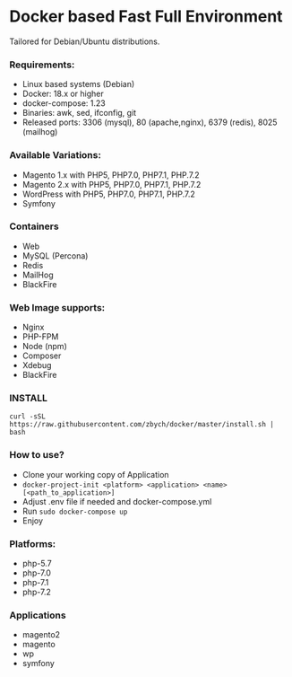 # Docker based Fast Full Environment #
Tailored for Debian/Ubuntu distributions.

### Requirements:
* Linux based systems (Debian)
* Docker: 18.x or higher
* docker-compose: 1.23
* Binaries: awk, sed, ifconfig, git
* Released ports: 3306 (mysql), 80 (apache,nginx), 6379 (redis), 8025 (mailhog)

### Available Variations:
 - Magento 1.x with PHP5, PHP7.0, PHP7.1, PHP.7.2
 - Magento 2.x with PHP5, PHP7.0, PHP7.1, PHP.7.2
 - WordPress with PHP5, PHP7.0, PHP7.1, PHP.7.2
 - Symfony
 
### Containers
 - Web
 - MySQL (Percona)
 - Redis
 - MailHog
 - BlackFire

### Web Image supports:
 - Nginx
 - PHP-FPM
 - Node (npm)
 - Composer
 - Xdebug
 - BlackFire

### INSTALL
`curl -sSL https://raw.githubusercontent.com/zbych/docker/master/install.sh | bash`

### How to use?
 - Clone your working copy of Application
 - `docker-project-init <platform> <application> <name> [<path_to_application>]` 
 - Adjust .env file if needed and docker-compose.yml
 - Run `sudo docker-compose up`
 - Enjoy
 
### Platforms:
 - php-5.7
 - php-7.0
 - php-7.1
 - php-7.2
 
### Applications
 - magento2
 - magento
 - wp
 - symfony
